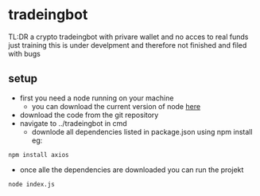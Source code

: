 # tradeingbot
TL:DR a crypto tradeingbot with privare wallet and no acces to real funds just training 
this is under develpment and therefore not finished and filed with bugs
## setup
  
* first you need a node running on your machine
  * you can download the current version of node [here](https://nodejs.org/en/)
* download the code from the git repository 
* navigate to ../tradeingbot in cmd
  * downlode all dependencies listed in package.json using npm install eg:
```
npm install axios
```
* once alle the dependencies are downloaded you can run the projekt 
```
node index.js
```
